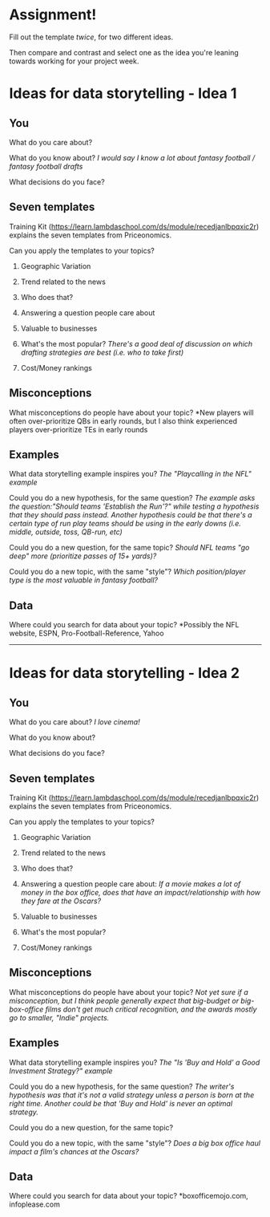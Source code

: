 # Assignment!

Fill out the template *twice*, for two different ideas.

Then compare and contrast and select one as the idea you're leaning towards
working for your project week.


# Ideas for data storytelling - Idea 1

## You

What do you care about?


What do you know about?
*I would say I know a lot about fantasy football / fantasy football drafts*

What decisions do you face?


## Seven templates

Training Kit (https://learn.lambdaschool.com/ds/module/recedjanlbpqxic2r) explains the seven templates from Priceonomics.

Can you apply the templates to your topics? 

1. Geographic Variation


2. Trend related to the news


3. Who does that?


4. Answering a question people care about


5. Valuable to businesses


6. What's the most popular?
  *There's a good deal of discussion on which drafting strategies are best (i.e. who to take first)*

7. Cost/Money rankings


## Misconceptions

What misconceptions do people have about your topic?
  *New players will often over-prioritize QBs in early rounds, but I also think experienced players over-prioritize TEs in  early rounds

## Examples

What data storytelling example inspires you? *The "Playcalling in the NFL" example*


Could you do a new hypothesis, for the same question? *The example asks the question:"Should teams 'Establish the Run'?" while testing a hypothesis that they should pass instead. Another hypothesis could be that there's a certain type of run play teams should be using in the early downs (i.e. middle, outside, toss, QB-run, etc)*


Could you do a new question, for the same topic? *Should NFL teams "go deep" more (prioritize passes of 15+ yards)?*


Could you do a new topic, with the same "style"? *Which position/player type is the most valuable in fantasy football?*


## Data

Where could you search for data about your topic? *Possibly the NFL website, ESPN, Pro-Football-Reference, Yahoo

---

# Ideas for data storytelling - Idea 2

## You

What do you care about? *I love cinema!*


What do you know about?


What decisions do you face?


## Seven templates

Training Kit (https://learn.lambdaschool.com/ds/module/recedjanlbpqxic2r) explains the seven templates from Priceonomics.

Can you apply the templates to your topics? 

1. Geographic Variation


2. Trend related to the news


3. Who does that?


4. Answering a question people care about: *If a movie makes a lot of money in the box office, does that have an impact/relationship with how they fare at the Oscars?*


5. Valuable to businesses


6. What's the most popular?


7. Cost/Money rankings


## Misconceptions

What misconceptions do people have about your topic? *Not yet sure if a misconception, but I think people generally expect that big-budget or big-box-office films don't get much critical recognition, and the awards mostly go to smaller, "Indie" projects.*


## Examples

What data storytelling example inspires you? *The "Is 'Buy and Hold' a Good Investment Strategy?" example*


Could you do a new hypothesis, for the same question? *The writer's hypothesis was that it's not a valid strategy unless a person is born at the right time. Another could be that 'Buy and Hold' is never an optimal strategy.*


Could you do a new question, for the same topic? 


Could you do a new topic, with the same "style"? *Does a big box office haul impact a film's chances at the Oscars?*


## Data

Where could you search for data about your topic? *boxofficemojo.com, infoplease.com
